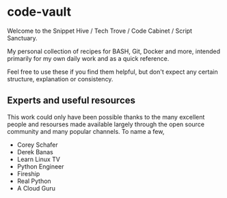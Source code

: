 # code-vault
Welcome to the Snippet Hive / Tech Trove / Code Cabinet / Script Sanctuary.

My personal collection of recipes for BASH, Git, Docker and more,
intended primarily for my own daily work and as a quick reference.

Feel free to use these if you find them helpful,
but don't expect any certain structure, explanation or consistency.

## Experts and useful resources
This work could only have been possible thanks to the many excellent people and resourses made available
largely through the open source community and many popular channels. To name a few,

* Corey Schafer
* Derek Banas
* Learn Linux TV
* Python Engineer
* Fireship
* Real Python
* A Cloud Guru
